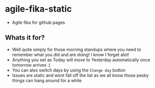 # agile-fika-static

- Agile fika for github pages

## Whats it for?

- Well quite simply for those morning standups where you need to remember what you did and are doing! I know I forget alot!
- Anything you set as Today will move to Yesterday automatically once tomorrow arrives :)
- You can also switch days by using the `Change day` button
- Issues are static and wont fall off the list as we all know those pesky things can hang around for a while
